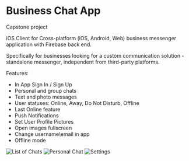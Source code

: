# Business Chat App
Capstone project


iOS Client for Cross-platform (iOS, Android, Web) business messenger application with Firebase back end.

Specifically for businesses looking for a custom communication solution - standalone messenger,
 independent from third-party platforms.

Features:
- In App Sign In / Sign Up
- Personal and group chats
- Text and photo messages
- User statuses: Online, Away, Do Not Disturb, Offline
- Last Online feature
- Push Notifications
- Set User Profile Pictures
- Open images fullscreen
- Change username\email in app
- Offline mode

![List of Chats](https://github.com/tsopin/Business_Chat_App/blob/master/List%20Of%20Chats%20View.png)
![Personal Chat](https://github.com/tsopin/Business_Chat_App/blob/master/Personal%20Chat%20View.png)
![Settings](https://github.com/tsopin/Business_Chat_App/blob/master/Settings%20Screen.png)
